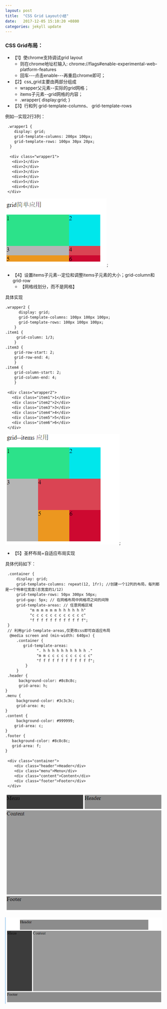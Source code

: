 ```yaml
---
layout: post
title:  "CSS Grid Layout小结"
date:   2017-12-05 15:10:20 +0800
categories: jekyll update
---
```


### CSS Grid布局：

* 【1】使chrome支持调试grid layout
  * 则在chrome地址栏输入:
    chrome://flags#enable-experimental-web-platform-features
  * 回车---点击enable---再重启chrome即可；
* 【2】css_grid主要由两部分组成
  * wrapper父元素--实际的grid网格；
  * items子元素--grid网格的内容；
  * .wrapper{
            display:grid;
            }
* 【3】行和列 grid-template-columns、 grid-template-rows

例如--实现2行3列：

     .wrapper1 {
        display: grid;
        grid-template-columns: 200px 100px;
        grid-template-rows: 100px 30px 20px;
      }

      <div class="wrapper1">
       <div>1</div>
       <div>2</div>
       <div>3</div>
       <div>4</div>
       <div>5</div>
       <div>6</div>
     </div>



![简单grid网格](https://raw.githubusercontent.com/pingping1122/pingping1122.github.io/master/images/css_grid_layout/grid_layout.png);

* 【4】设置items子元素--定位和调整items子元素的大小；grid-column和grid-row
   * 【网格线划分，而不是网格】

具体实现

    .wrapper2 {
          display: grid;
          grid-template-columns: 100px 100px 100px;
          grid-template-rows: 100px 100px 100px;
        }
    .item1 {
         grid-column: 1/3;
        }
    .item3 {
        grid-row-start: 2;
        grid-row-end: 4;
        }
    .item4 {
        grid-column-start: 2;
        grid-column-end: 4;
        } 

     <div class="wrapper2">
       <div class="item1">1</div>
       <div class="item2">2</div>
       <div class="item3">3</div>
       <div class="item4">4</div>
       <div class="item5">5</div>
       <div class="item6">6</div>
     </div>

![grid_items调整单项](https://raw.githubusercontent.com/pingping1122/pingping1122.github.io/master/images/css_grid_layout/grid_items.png);

* 【5】圣杯布局+自适应布局实现

具体代码如下：

     .container {
         display: grid; 
         grid-template-columns: repeat(12, 1fr); //创建一个12列的布局，每列都是一个特单位宽度(总宽度的1/12)
         grid-template-rows: 50px 300px 50px;
         grid-gap: 5px; // 在网格布局中网格项之间的间隙
         grid-template-areas: // 任意网格区域
               "m m m m m m h h h h h h"
               "c c c c c c c c c c c c"
               "f f f f f f f f f f f f";
     }
     // 利用grid-template-areas,仅更改css即可自适应布局
      @media screen and (min-width: 640px) {
         .container {
            grid-template-areas: 
                  ". h h h h h h h h h h ." 
                  "m m c c c c c c c c c c"
                  "f f f f f f f f f f f f";
             }
         }
     .header {
          background-color: #8c8c8c;
          grid-area: h;
    }
    .menu {
         background-color: #3c3c3c;
         grid-area: m;
    }
    .content {
         background-color: #999999;
        grid-area: c;
    }
    .footer {
       background-color: #8c8c8c;
       grid-area: f;
    }

     <div class="container">
        <div class="header">Header</div>
        <div class="menu">Menu</div>
        <div class="content">Content</div>
        <div class="footer">Footer</div>
     </div>


![圣杯布局+自适应布局实现1](https://raw.githubusercontent.com/pingping1122/pingping1122.github.io/master/images/css_grid_layout/grid_responsive_1.png)

![圣杯布局+自适应布局实现2](https://raw.githubusercontent.com/pingping1122/pingping1122.github.io/master/images/css_grid_layout/grid_responsive_2.png)



